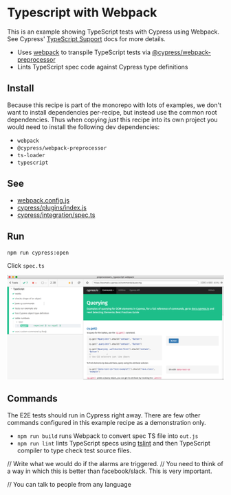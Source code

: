 # Typescript with Webpack

This is an example showing TypeScript tests with Cypress using Webpack. See Cypress' [TypeScript Support](https://on.cypress.io/typescript-support) docs for more details.

- Uses [webpack](https://github.com/webpack/webpack) to transpile TypeScript tests via [@cypress/webpack-preprocessor](https://github.com/cypress-io/cypress-webpack-preprocessor)
- Lints TypeScript spec code against Cypress type definitions

## Install

Because this recipe is part of the monorepo with lots of examples, we don't want to install dependencies per-recipe, but instead use the common root dependencies. Thus when copying _just_ this recipe into its own project you would need to install the following dev dependencies:

- `webpack`
- `@cypress/webpack-preprocessor`
- `ts-loader`
- `typescript`

## See
- [webpack.config.js](webpack.config.js)
- [cypress/plugins/index.js](cypress/plugins/index.js)
- [cypress/integration/spec.ts](cypress/integration/spec.ts)

## Run

```shell
npm run cypress:open
```

Click `spec.ts`

![Cypress GUI](img/gui.png)

## Commands

The E2E tests should run in Cypress right away. There are few other commands configured in this example recipe as a demonstration only.

- `npm run build` runs Webpack to convert spec TS file into `out.js`
- `npm run lint` lints TypeScript specs using [tslint](https://palantir.github.io/tslint) and then TypeScript compiler to type check test source files.


// Write what we would do if the alarms are triggered.
// You need to think of a way in which this is better than facebook/slack. This is very important.

// You can talk to people from any language 
